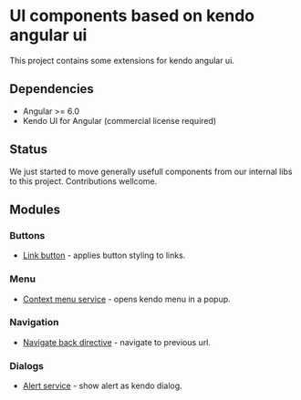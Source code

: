 # UI components based on kendo angular ui

This project contains some extensions for kendo angular ui.

## Dependencies

* Angular >= 6.0
* Kendo UI for Angular (commercial license required)

## Status

We just started to move generally usefull components from our internal libs to this project. Contributions wellcome.

## Modules

### Buttons

* [Link button](https://github.com/40three/kendo-angular-extensions/blob/master/projects/kendo-angular-extensions/docs/link-button.md) - applies button styling to links.

### Menu

* [Context menu service](https://github.com/40three/kendo-angular-extensions/blob/master/projects/kendo-angular-extensions/docs/context-menu-service.md) - opens kendo menu in a popup.

### Navigation

* [Navigate back directive](https://github.com/40three/kendo-angular-extensions/blob/master/projects/kendo-angular-extensions/docs/back-directive.md) - navigate to previous url.

### Dialogs

* [Alert service](https://github.com/40three/kendo-angular-extensions/blob/master/projects/kendo-angular-extensions/docs/alerts.md) - show alert as kendo dialog.

